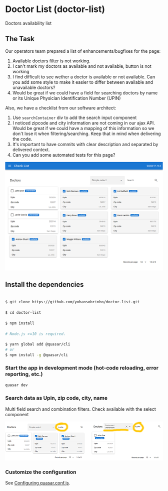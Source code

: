 # Doctor List (doctor-list)

Doctors availability list

## The Task

Our operators team prepared a list of enhancements/bugfixes for the page:

1. Available doctors filter is not working.
2. I can't mark my doctors as available and not available, button is not working
3. I find difficult to see wether a doctor is available or not available. Can you add some style to make it easier to differ between available and unavailable doctors?
4. Would be great if we could have a field for searching doctors by name or its Unique Physician Identification Number (UPIN)

Also, we have a checklist from our software architect:

1. Use `searchContainer` div to add the search input component
2. I noticed zipcode and city information are not coming in our ajax API. Would be great if we could have a mapping of this information so we don't lose it when filtering/searching. Keep that in mind when delivering the code.
3. It's important to have commits with clear description and separated by delivered context.
4. Can you add some automated tests for this page?

![Doctor List](example.png)

## Install the dependencies
```bash

$ git clone https://github.com/yohansobrinho/doctor-list.git

$ cd doctor-list

$ npm install

# Node.js >=10 is required.

$ yarn global add @quasar/cli
# or
$ npm install -g @quasar/cli

```
### Start the app in development mode (hot-code reloading, error reporting, etc.)
```bash
quasar dev
```
### Search data as Upin, zip code, city, name

Multi field search and combination filters.
Check available with the select component

![Filter easy](example2.png)



### Customize the configuration
See [Configuring quasar.conf.js](https://quasar.dev/quasar-cli/quasar-conf-js).
